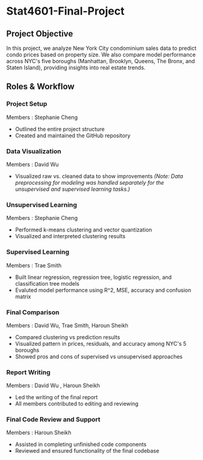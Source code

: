 # Stat4601-Final-Project

## Project Objective
In this project, we analyze New York City condominium sales data to predict condo prices based on property size. We also compare model performance across NYC's five boroughs (Manhattan, Brooklyn, Queens, The Bronx, and Staten Island), providing insights into real estate trends.

## Roles & Workflow 
### Project Setup
Members : Stephanie Cheng
- Outlined the entire project structure
- Created and maintained the GitHub repository

### Data Visualization
Members : David Wu
- Visualized raw vs. cleaned data to show improvements
_(Note: Data preprocessing for modeling was handled separately for the unsupervised and supervised learning tasks.)_

### Unsupervised Learning
Members : Stephanie Cheng
- Performed k-means clustering and vector quantization
- Visualized and interpreted clustering results

### Supervised Learning
Members : Trae Smith
- Built linear regression, regression tree, logistic regression, and classification tree models
- Evaluted model performance using R^2, MSE, accuracy and confusion matrix

### Final Comparison
Members : David Wu, Trae Smith, Haroun Sheikh
- Compared clustering vs prediction results
- Visualized pattern in prices, residuals, and accuracy among NYC's 5 boroughs
- Showed pros and cons of supervised vs unsupervised approaches

### Report Writing
Members : David Wu , Haroun Sheikh
- Led the writing of the final report
- All members contributed to editing and reviewing 

### Final Code Review and Support
Members : Haroun Sheikh
- Assisted in completing unfinished code components
- Reviewed and ensured functionality of the final codebase
